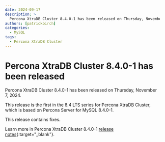 ```yaml
---
date: 2024-09-17
description: >
  Percona XtraDB Cluster 8.4.0-1 has been released on Thursday, November 07, 2024.
authors: [patrickbirch]
categories:
  - MySQL
tags:
  - Percona XtraDB Cluster
---
```


# Percona XtraDB Cluster 8.4.0-1 has been released

<!-- more -->

Percona XtraDB Cluster 8.4.0-1 has been released on Thursday, November 7, 2024.

This release is the first in the 8.4 LTS series for Percona XtraDB Cluster, which is based on Percona Server for MySQL 8.4.0-1.

This release contains fixes.

Learn more in Percona XtraDB Cluster 8.4.0-1 [release notes](https://docs.percona.com/percona-xtradb-cluster/8.4/release-notes/8.4.0-1.html){:target="_blank"}.

